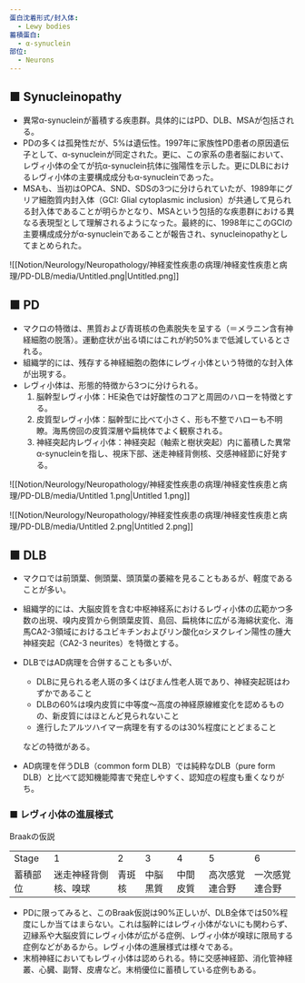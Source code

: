 ```yaml
---
蛋白沈着形式/封入体:
  - Lewy bodies
蓄積蛋白:
  - α-synuclein
部位:
  - Neurons
---
```

## ■ Synucleinopathy

- 異常α-synucleinが蓄積する疾患群。具体的にはPD、DLB、MSAが包括される。
- PDの多くは孤発性だが、5%は遺伝性。1997年に家族性PD患者の原因遺伝子として、α-synucleinが同定された。更に、この家系の患者脳において、レヴィ小体の全てが抗α-synuclein抗体に強陽性を示した。更にDLBにおけるレヴィ小体の主要構成成分もα-synucleinであった。
- MSAも、当初はOPCA、SND、SDSの3つに分けられていたが、1989年にグリア細胞質内封入体（GCI: Glial cytoplasmic inclusion）が共通して見られる封入体であることが明らかとなり、MSAという包括的な疾患群における異なる表現型として理解されるようになった。最終的に、1998年にこのGCIの主要構成成分がα-synucleinであることが報告され、synucleinopathyとしてまとめられた。

![[Notion/Neurology/Neuropathology/神経変性疾患の病理/神経変性疾患と病理/PD-DLB/media/Untitled.png|Untitled.png]]

## **■ PD**

- マクロの特徴は、黒質および青斑核の色素脱失を呈する（＝メラニン含有神経細胞の脱落）。運動症状が出る頃にはこれが約50%まで低減しているとされる。
- 組織学的には、残存する神経細胞の胞体にレヴィ小体という特徴的な封入体が出現する。
- レヴィ小体は、形態的特徴から3つに分けられる。
    1. 脳幹型レヴィ小体：HE染色では好酸性のコアと周囲のハローを特徴とする。
    2. 皮質型レヴィ小体：脳幹型に比べて小さく、形も不整でハローも不明瞭。海馬傍回の皮質深層や扁桃体でよく観察される。
    3. 神経突起内レヴィ小体：神経突起（軸索と樹状突起）内に蓄積した異常α-synucleinを指し、視床下部、迷走神経背側核、交感神経節に好発する。

![[Notion/Neurology/Neuropathology/神経変性疾患の病理/神経変性疾患と病理/PD-DLB/media/Untitled 1.png|Untitled 1.png]]

![[Notion/Neurology/Neuropathology/神経変性疾患の病理/神経変性疾患と病理/PD-DLB/media/Untitled 2.png|Untitled 2.png]]

## ■ DLB

- マクロでは前頭葉、側頭葉、頭頂葉の萎縮を見ることもあるが、軽度であることが多い。
- 組織学的には、大脳皮質を含む中枢神経系におけるレヴィ小体の広範かつ多数の出現、嗅内皮質から側頭葉皮質、島回、扁桃体に広がる海綿状変化、海馬CA2-3領域におけるユビキチンおよびリン酸化αシヌクレイン陽性の腫大神経突起（CA2-3 neurites）を特徴とする。
- DLBではAD病理を合併することも多いが、
    
    - DLBに見られる老人斑の多くはびまん性老人斑であり、神経突起斑はわずかであること
    - DLBの60%は嗅内皮質に中等度～高度の神経原線維変化を認めるものの、新皮質にはほとんど見られないこと
    - 進行したアルツハイマー病理を有するのは30%程度にとどまること
    
    などの特徴がある。
    
- AD病理を伴うDLB（common form DLB）では純粋なDLB（pure form DLB）と比べて認知機能障害で発症しやすく、認知症の程度も重くなりがち。

  

### ■ レヴィ小体の進展様式

Braakの仮説

|   |   |   |   |   |   |   |
|---|---|---|---|---|---|---|
|Stage|1|2|3|4|5|6|
|蓄積部位|迷走神経背側核、嗅球|青斑核|中脳黒質|中間皮質|高次感覚連合野|一次感覚連合野|

- PDに限ってみると、このBraak仮説は90%正しいが、DLB全体では50%程度にしか当てはまらない。これは脳幹にはレヴィ小体がないにも関わらず、辺縁系や大脳皮質にレヴィ小体が広がる症例、レヴィ小体が嗅球に限局する症例などがあるから。レヴィ小体の進展様式は様々である。
- 末梢神経においてもレヴィ小体は認められる。特に交感神経節、消化管神経叢、心臓、副腎、皮膚など。末梢優位に蓄積している症例もある。